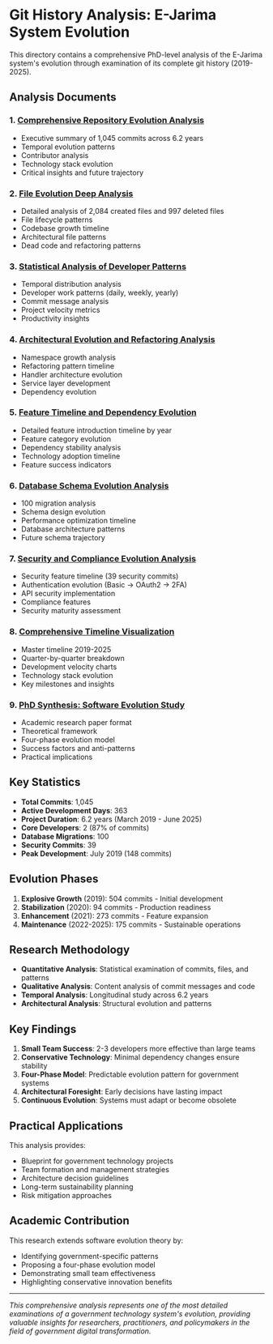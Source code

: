 # Git History Analysis: E-Jarima System Evolution

This directory contains a comprehensive PhD-level analysis of the E-Jarima system's evolution through examination of its complete git history (2019-2025).

## Analysis Documents

### 1. [Comprehensive Repository Evolution Analysis](./comprehensive-repository-evolution-analysis.md)
- Executive summary of 1,045 commits across 6.2 years
- Temporal evolution patterns
- Contributor analysis
- Technology stack evolution
- Critical insights and future trajectory

### 2. [File Evolution Deep Analysis](./file-evolution-deep-analysis.md)
- Detailed analysis of 2,084 created files and 997 deleted files
- File lifecycle patterns
- Codebase growth timeline
- Architectural file patterns
- Dead code and refactoring patterns

### 3. [Statistical Analysis of Developer Patterns](./statistical-analysis-developer-patterns.md)
- Temporal distribution analysis
- Developer work patterns (daily, weekly, yearly)
- Commit message analysis
- Project velocity metrics
- Productivity insights

### 4. [Architectural Evolution and Refactoring Analysis](./architectural-evolution-refactoring-analysis.md)
- Namespace growth analysis
- Refactoring pattern timeline
- Handler architecture evolution
- Service layer development
- Dependency evolution

### 5. [Feature Timeline and Dependency Evolution](./feature-timeline-dependency-evolution.md)
- Detailed feature introduction timeline by year
- Feature category evolution
- Dependency stability analysis
- Technology adoption timeline
- Feature success indicators

### 6. [Database Schema Evolution Analysis](./database-schema-evolution-analysis.md)
- 100 migration analysis
- Schema design evolution
- Performance optimization timeline
- Database architecture patterns
- Future schema trajectory

### 7. [Security and Compliance Evolution Analysis](./security-compliance-evolution-analysis.md)
- Security feature timeline (39 security commits)
- Authentication evolution (Basic → OAuth2 → 2FA)
- API security implementation
- Compliance features
- Security maturity assessment

### 8. [Comprehensive Timeline Visualization](./comprehensive-timeline-visualization.md)
- Master timeline 2019-2025
- Quarter-by-quarter breakdown
- Development velocity charts
- Technology stack evolution
- Key milestones and insights

### 9. [PhD Synthesis: Software Evolution Study](./phd-synthesis-software-evolution-study.md)
- Academic research paper format
- Theoretical framework
- Four-phase evolution model
- Success factors and anti-patterns
- Practical implications

## Key Statistics

- **Total Commits**: 1,045
- **Active Development Days**: 363
- **Project Duration**: 6.2 years (March 2019 - June 2025)
- **Core Developers**: 2 (87% of commits)
- **Database Migrations**: 100
- **Security Commits**: 39
- **Peak Development**: July 2019 (148 commits)

## Evolution Phases

1. **Explosive Growth** (2019): 504 commits - Initial development
2. **Stabilization** (2020): 94 commits - Production readiness
3. **Enhancement** (2021): 273 commits - Feature expansion
4. **Maintenance** (2022-2025): 175 commits - Sustainable operations

## Research Methodology

- **Quantitative Analysis**: Statistical examination of commits, files, and patterns
- **Qualitative Analysis**: Content analysis of commit messages and code
- **Temporal Analysis**: Longitudinal study across 6.2 years
- **Architectural Analysis**: Structural evolution and patterns

## Key Findings

1. **Small Team Success**: 2-3 developers more effective than large teams
2. **Conservative Technology**: Minimal dependency changes ensure stability
3. **Four-Phase Model**: Predictable evolution pattern for government systems
4. **Architectural Foresight**: Early decisions have lasting impact
5. **Continuous Evolution**: Systems must adapt or become obsolete

## Practical Applications

This analysis provides:
- Blueprint for government technology projects
- Team formation and management strategies
- Architecture decision guidelines
- Long-term sustainability planning
- Risk mitigation approaches

## Academic Contribution

This research extends software evolution theory by:
- Identifying government-specific patterns
- Proposing a four-phase evolution model
- Demonstrating small team effectiveness
- Highlighting conservative innovation benefits

---

*This comprehensive analysis represents one of the most detailed examinations of a government technology system's evolution, providing valuable insights for researchers, practitioners, and policymakers in the field of government digital transformation.*